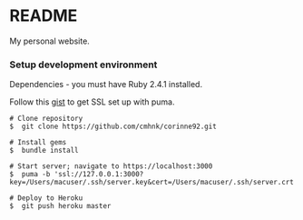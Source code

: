 # README

My personal website.

### Setup development environment

Dependencies - you must have Ruby 2.4.1 installed.

Follow this [gist](https://gist.github.com/tadast/9932075) to get SSL set up with puma.

```
# Clone repository
$  git clone https://github.com/cmhnk/corinne92.git

# Install gems
$  bundle install

# Start server; navigate to https://localhost:3000
$  puma -b 'ssl://127.0.0.1:3000?key=/Users/macuser/.ssh/server.key&cert=/Users/macuser/.ssh/server.crt'

# Deploy to Heroku
$  git push heroku master
```